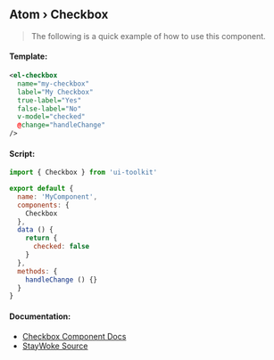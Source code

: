 Atom › Checkbox
---

> The following is a quick example of how to use this component.


#### Template:

```xml
<el-checkbox
  name="my-checkbox"
  label="My Checkbox"
  true-label="Yes"
  false-label="No"
  v-model="checked"
  @change="handleChange"
/>
```


#### Script:

```js
import { Checkbox } from 'ui-toolkit'

export default {
  name: 'MyComponent',
  components: {
    Checkbox
  },
  data () {
    return {
      checked: false
    }
  },
  methods: {
    handleChange () {}
  }
}
```


#### Documentation:

* [Checkbox Component Docs](http://element.eleme.io/#/en-US/component/checkbox)
* [StayWoke Source](https://github.com/staywoke/ui-toolkit/tree/master/src/components/atoms/checkbox)
